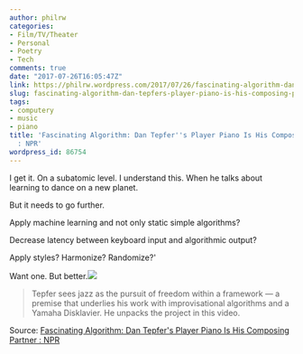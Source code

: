 ```yaml
---
author: philrw
categories:
- Film/TV/Theater
- Personal
- Poetry
- Tech
comments: true
date: "2017-07-26T16:05:47Z"
link: https://philrw.wordpress.com/2017/07/26/fascinating-algorithm-dan-tepfers-player-piano-is-his-composing-partner-npr/
slug: fascinating-algorithm-dan-tepfers-player-piano-is-his-composing-partner-npr
tags:
- computery
- music
- piano
title: 'Fascinating Algorithm: Dan Tepfer''s Player Piano Is His Composing Partner
  : NPR'
wordpress_id: 86754
---
```


I get it. On a subatomic level. I understand this. When he talks about learning to dance on a new planet.

But it needs to go further.

Apply machine learning and not only static simple algorithms?

Decrease latency between keyboard input and algorithmic output?

Apply styles? Harmonize? Randomize?'

Want one. But better.[![](/images/dan1_wide-4d511594734655bc39d09d97e5d484be0a44c316.jpg)](http://www.npr.org/2017/07/24/538677517/fascinating-algorithm-dan-tepfers-player-piano-is-his-composing-partner?utm_campaign=storyshare&utm_source=twitter.com&utm_medium=social)


<blockquote>Tepfer sees jazz as the pursuit of freedom within a framework — a premise that underlies his work with improvisational algorithms and a Yamaha Disklavier. He unpacks the project in this video.</blockquote>


Source: [Fascinating Algorithm: Dan Tepfer's Player Piano Is His Composing Partner : NPR](http://www.npr.org/2017/07/24/538677517/fascinating-algorithm-dan-tepfers-player-piano-is-his-composing-partner)
